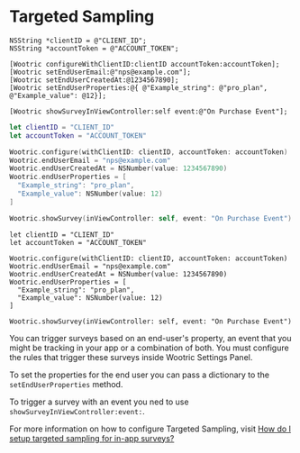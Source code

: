 # Targeted Sampling

```objective_c
NSString *clientID = @"CLIENT_ID";
NSString *accountToken = @"ACCOUNT_TOKEN";

[Wootric configureWithClientID:clientID accountToken:accountToken];
[Wootric setEndUserEmail:@"nps@example.com"];
[Wootric setEndUserCreatedAt:@1234567890];
[Wootric setEndUserProperties:@{ @"Example_string": @"pro_plan", @"Example_value": @12}];

[Wootric showSurveyInViewController:self event:@"On Purchase Event"];
```
```swift
let clientID = "CLIENT_ID"
let accountToken = "ACCOUNT_TOKEN"

Wootric.configure(withClientID: clientID, accountToken: accountToken)
Wootric.endUserEmail = "nps@example.com"
Wootric.endUserCreatedAt = NSNumber(value: 1234567890)
Wootric.endUserProperties = [
  "Example_string": "pro_plan",
  "Example_value": NSNumber(value: 12)
]

Wootric.showSurvey(inViewController: self, event: "On Purchase Event")
```
```swift_three
let clientID = "CLIENT_ID"
let accountToken = "ACCOUNT_TOKEN"

Wootric.configure(withClientID: clientID, accountToken: accountToken)
Wootric.endUserEmail = "nps@example.com"
Wootric.endUserCreatedAt = NSNumber(value: 1234567890)
Wootric.endUserProperties = [
  "Example_string": "pro_plan",
  "Example_value": NSNumber(value: 12)
]

Wootric.showSurvey(inViewController: self, event: "On Purchase Event")
```

You can trigger surveys based on an end-user's property, an event that you might be tracking in your app or a combination of both. You must configure the rules that trigger these surveys inside Wootric Settings Panel.

To set the properties for the end user you can pass a dictionary to
the `setEndUserProperties` method.

To trigger a survey with an event you ned to use
`showSurveyInViewController:event:`.


For more information on how to configure Targeted Sampling, visit
[How do I setup targeted sampling for in-app surveys?](http://help.wootric.com/en/articles/3472284-how-do-i-setup-targeted-sampling-for-in-app-surveys)
